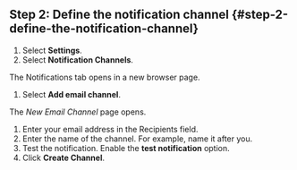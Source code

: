 ## Step 2: Define the notification channel {#step-2-define-the-notification-channel}

1.  Select **Settings**.
2.  Select **Notification Channels**.

The Notifications tab opens in a new browser page.

1.  Select **Add email channel**.

The _New Email Channel_ page opens.

1.  Enter your email address in the Recipients field.
2.  Enter the name of the channel. For example, name it after you.
3.  Test the notification. Enable the **test notification** option.
4.  Click **Create Channel**.